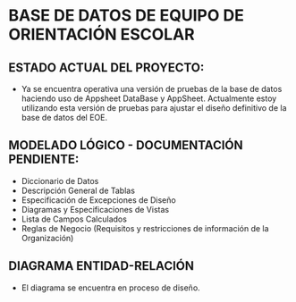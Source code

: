 # BASE DE DATOS DE EQUIPO DE ORIENTACIÓN ESCOLAR


## ESTADO ACTUAL DEL PROYECTO: 
- Ya se encuentra operativa una versión de pruebas de la base de datos haciendo uso de Appsheet DataBase y AppSheet. Actualmente estoy utilizando esta versión de pruebas para ajustar el diseño definitivo de la base de datos del EOE.


## MODELADO LÓGICO - DOCUMENTACIÓN PENDIENTE: 
- Diccionario de Datos
- Descripción General de Tablas
- Especificación de Excepciones de Diseño
- Diagramas y Especificaciones de Vistas
- Lista de Campos Calculados
- Reglas de Negocio (Requisitos y restricciones de información de la Organización)


## DIAGRAMA ENTIDAD-RELACIÓN
- El diagrama se encuentra en proceso de diseño.
